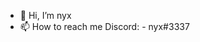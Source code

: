 - 👋 Hi, I’m nyx
- 📫 How to reach me 
     Discord: - nyx#3337
<!---
nyxx1/nyxx1 is a ✨ special ✨ repository because its `README.md` (this file) appears on your GitHub profile.
You can click the Preview link to take a look at your changes.
--->
